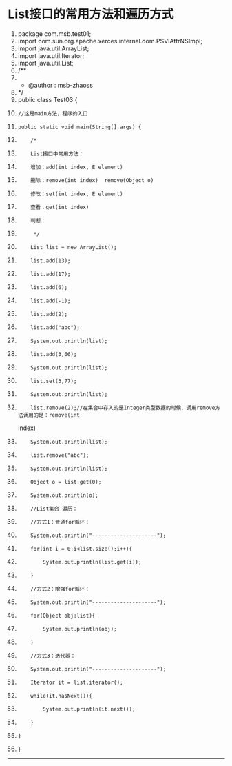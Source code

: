 ﻿
# List接口的常用方法和遍历方式



1.  package com.msb.test01;
2.  import com.sun.org.apache.xerces.internal.dom.PSVIAttrNSImpl;
3.  import java.util.ArrayList;
4.  import java.util.Iterator;
5.  import java.util.List;
6.  /**
7.   * @author : msb-zhaoss
8.   */
9.  public class Test03 {
10.     //这是main方法，程序的入口
11.     public static void main(String[] args) {
12.         /*
13.         List接口中常用方法：
14.         增加：add(int index, E element)
15.         删除：remove(int index)  remove(Object o)
16.         修改：set(int index, E element)
17.         查看：get(int index)
18.         判断：
19.          */
20.         List list = new ArrayList();
21.         list.add(13);
22.         list.add(17);
23.         list.add(6);
24.         list.add(-1);
25.         list.add(2);
26.         list.add("abc");
27.         System.out.println(list);
28.         list.add(3,66);
29.         System.out.println(list);
30.         list.set(3,77);
31.         System.out.println(list);
32.         list.remove(2);//在集合中存入的是Integer类型数据的时候，调用remove方法调用的是：remove(int
    index)
33.         System.out.println(list);
34.         list.remove("abc");
35.         System.out.println(list);
36.         Object o = list.get(0);
37.         System.out.println(o);
38.         //List集合 遍历：
39.         //方式1：普通for循环：
40.         System.out.println("---------------------");
41.         for(int i = 0;i<list.size();i++){
42.             System.out.println(list.get(i));
43.         }
44.         //方式2：增强for循环：
45.         System.out.println("---------------------");
46.         for(Object obj:list){
47.             System.out.println(obj);
48.         }
49.         //方式3：迭代器：
50.         System.out.println("---------------------");
51.         Iterator it = list.iterator();
52.         while(it.hasNext()){
53.             System.out.println(it.next());
54.         }
55.     }
56. }

 






------------------------------------------------------------

